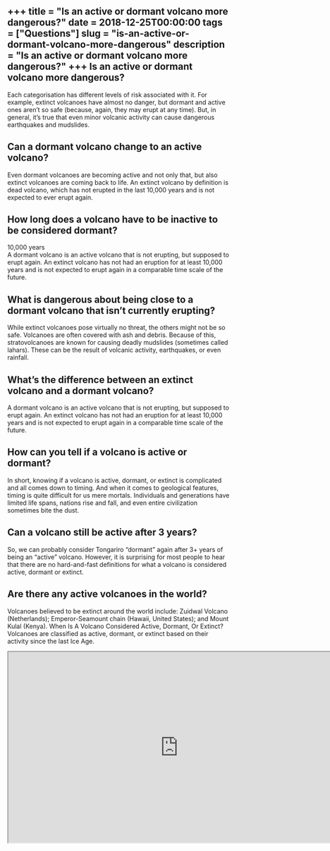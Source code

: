 +++
title = "Is an active or dormant volcano more dangerous?"
date = 2018-12-25T00:00:00
tags = ["Questions"]
slug = "is-an-active-or-dormant-volcano-more-dangerous"
description = "Is an active or dormant volcano more dangerous?"
+++
Is an active or dormant volcano more dangerous?
-----------------------------------------------

Each categorisation has different levels of risk associated with it. For example, extinct volcanoes have almost no danger, but dormant and active ones aren’t so safe (because, again, they may erupt at any time). But, in general, it’s true that even minor volcanic activity can cause dangerous earthquakes and mudslides.

Can a dormant volcano change to an active volcano?
--------------------------------------------------

Even dormant volcanoes are becoming active and not only that, but also extinct volcanoes are coming back to life. An extinct volcano by definition is dead volcano, which has not erupted in the last 10,000 years and is not expected to ever erupt again.

How long does a volcano have to be inactive to be considered dormant?
---------------------------------------------------------------------

10,000 years  
A dormant volcano is an active volcano that is not erupting, but supposed to erupt again. An extinct volcano has not had an eruption for at least 10,000 years and is not expected to erupt again in a comparable time scale of the future.

What is dangerous about being close to a dormant volcano that isn’t currently erupting?
---------------------------------------------------------------------------------------

While extinct volcanoes pose virtually no threat, the others might not be so safe. Volcanoes are often covered with ash and debris. Because of this, stratovolcanoes are known for causing deadly mudslides (sometimes called lahars). These can be the result of volcanic activity, earthquakes, or even rainfall.

What’s the difference between an extinct volcano and a dormant volcano?
-----------------------------------------------------------------------

A dormant volcano is an active volcano that is not erupting, but supposed to erupt again. An extinct volcano has not had an eruption for at least 10,000 years and is not expected to erupt again in a comparable time scale of the future.

How can you tell if a volcano is active or dormant?
---------------------------------------------------

In short, knowing if a volcano is active, dormant, or extinct is complicated and all comes down to timing. And when it comes to geological features, timing is quite difficult for us mere mortals. Individuals and generations have limited life spans, nations rise and fall, and even entire civilization sometimes bite the dust.

Can a volcano still be active after 3 years?
--------------------------------------------

So, we can probably consider Tongariro “dormant” again after 3+ years of being an “active” volcano. However, it is surprising for most people to hear that there are no hard-and-fast definitions for what a volcano is considered active, dormant or extinct.

Are there any active volcanoes in the world?
--------------------------------------------

Volcanoes believed to be extinct around the world include: Zuidwal Volcano (Netherlands); Emperor-Seamount chain (Hawaii, United States); and Mount Kulal (Kenya). When Is A Volcano Considered Active, Dormant, Or Extinct? Volcanoes are classified as active, dormant, or extinct based on their activity since the last Ice Age.

<iframe allow="accelerometer; autoplay; clipboard-write; encrypted-media; gyroscope; picture-in-picture" allowfullscreen="" class="__youtube_prefs__  epyt-is-override  no-lazyload" data-no-lazy="1" data-origheight="433" data-origwidth="770" data-skipgform_ajax_framebjll="" height="433" id="_ytid_11288" loading="lazy" src="https://www.youtube.com/embed/KjLryBcuFOs?enablejsapi=1&autoplay=0&cc_load_policy=0&cc_lang_pref=&iv_load_policy=1&loop=0&modestbranding=0&rel=1&fs=1&playsinline=0&autohide=2&theme=dark&color=red&controls=1&" title="YouTube player" width="770"></iframe>